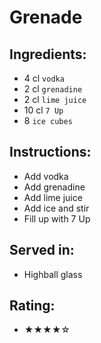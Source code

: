 # Grenade

## Ingredients:
- 4 cl `vodka`
- 2 cl `grenadine`
- 2 cl `lime juice`
- 10 cl `7 Up`
- 8 `ice cubes`

## Instructions:
- Add vodka
- Add grenadine
- Add lime juice
- Add ice and stir
- Fill up with 7 Up

## Served in:
- Highball glass

## Rating:
- ★★★★☆
